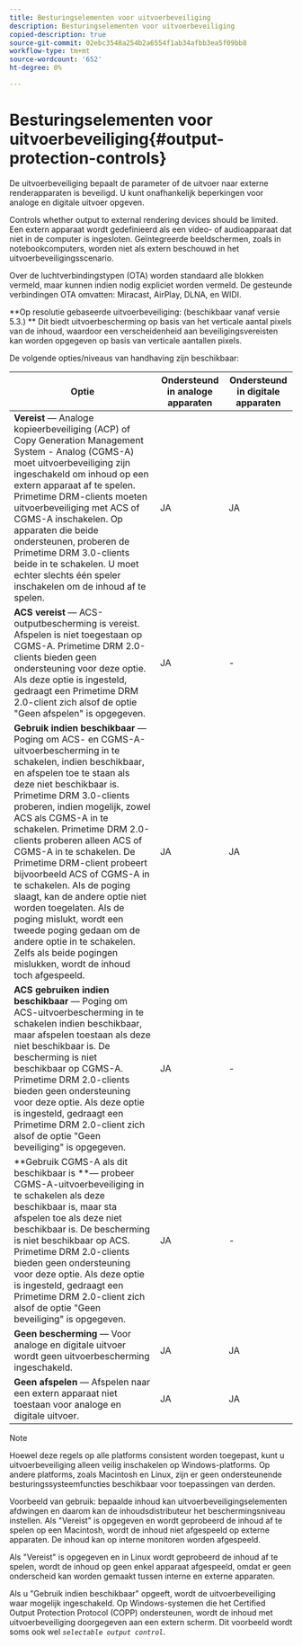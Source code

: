```yaml
---
title: Besturingselementen voor uitvoerbeveiliging
description: Besturingselementen voor uitvoerbeveiliging
copied-description: true
source-git-commit: 02ebc3548a254b2a6554f1ab34afbb3ea5f09bb8
workflow-type: tm+mt
source-wordcount: '652'
ht-degree: 0%

---
```


# Besturingselementen voor uitvoerbeveiliging{#output-protection-controls}

De uitvoerbeveiliging bepaalt de parameter of de uitvoer naar externe renderapparaten is beveiligd. U kunt onafhankelijk beperkingen voor analoge en digitale uitvoer opgeven.

Controls whether output to external rendering devices should be limited. Een extern apparaat wordt gedefinieerd als een video- of audioapparaat dat niet in de computer is ingesloten. Geïntegreerde beeldschermen, zoals in notebookcomputers, worden niet als extern beschouwd in het uitvoerbeveiligingsscenario.

Over de luchtverbindingstypen (OTA) worden standaard alle blokken vermeld, maar kunnen indien nodig expliciet worden vermeld. De gesteunde verbindingen OTA omvatten: Miracast, AirPlay, DLNA, en WIDI.

**Op resolutie gebaseerde uitvoerbeveiliging: (beschikbaar vanaf versie 5.3.) ** Dit biedt uitvoerbescherming op basis van het verticale aantal pixels van de inhoud, waardoor een verscheidenheid aan beveiligingsvereisten kan worden opgegeven op basis van verticale aantallen pixels.

De volgende opties/niveaus van handhaving zijn beschikbaar:

| Optie | Ondersteund in analoge apparaten | Ondersteund in digitale apparaten |
|---|---|---|
| **Vereist** — Analoge kopieerbeveiliging (ACP) of Copy Generation Management System - Analog (CGMS-A) moet uitvoerbeveiliging zijn ingeschakeld om inhoud op een extern apparaat af te spelen. Primetime DRM-clients moeten uitvoerbeveiliging met ACS of CGMS-A inschakelen. Op apparaten die beide ondersteunen, proberen de Primetime DRM 3.0-clients beide in te schakelen. U moet echter slechts één speler inschakelen om de inhoud af te spelen. | JA | JA |
| **ACS vereist** — ACS-outputbescherming is vereist. Afspelen is niet toegestaan op CGMS-A. Primetime DRM 2.0-clients bieden geen ondersteuning voor deze optie. Als deze optie is ingesteld, gedraagt een Primetime DRM 2.0-client zich alsof de optie &quot;Geen afspelen&quot; is opgegeven. | JA | - |
| **Gebruik indien beschikbaar** — Poging om ACS- en CGMS-A-uitvoerbescherming in te schakelen, indien beschikbaar, en afspelen toe te staan als deze niet beschikbaar is. Primetime DRM 3.0-clients proberen, indien mogelijk, zowel ACS als CGMS-A in te schakelen. Primetime DRM 2.0-clients proberen alleen ACS of CGMS-A in te schakelen. De Primetime DRM-client probeert bijvoorbeeld ACS of CGMS-A in te schakelen. Als de poging slaagt, kan de andere optie niet worden toegelaten. Als de poging mislukt, wordt een tweede poging gedaan om de andere optie in te schakelen. Zelfs als beide pogingen mislukken, wordt de inhoud toch afgespeeld. | JA | JA |
| **ACS gebruiken indien beschikbaar** — Poging om ACS-uitvoerbescherming in te schakelen indien beschikbaar, maar afspelen toestaan als deze niet beschikbaar is. De bescherming is niet beschikbaar op CGMS-A. Primetime DRM 2.0-clients bieden geen ondersteuning voor deze optie. Als deze optie is ingesteld, gedraagt een Primetime DRM 2.0-client zich alsof de optie &quot;Geen beveiliging&quot; is opgegeven. | JA | - |
| **Gebruik CGMS-A als dit beschikbaar is **— probeer CGMS-A-uitvoerbeveiliging in te schakelen als deze beschikbaar is, maar sta afspelen toe als deze niet beschikbaar is. De bescherming is niet beschikbaar op ACS. Primetime DRM 2.0-clients bieden geen ondersteuning voor deze optie. Als deze optie is ingesteld, gedraagt een Primetime DRM 2.0-client zich alsof de optie &quot;Geen beveiliging&quot; is opgegeven. | JA | - |
| **Geen bescherming** — Voor analoge en digitale uitvoer wordt geen uitvoerbescherming ingeschakeld. | JA | JA |
| **Geen afspelen** — Afspelen naar een extern apparaat niet toestaan voor analoge en digitale uitvoer. | JA | JA |

>[!NOTE]
>
>Hoewel deze regels op alle platforms consistent worden toegepast, kunt u uitvoerbeveiliging alleen veilig inschakelen op Windows-platforms. Op andere platforms, zoals Macintosh en Linux, zijn er geen ondersteunende besturingssysteemfuncties beschikbaar voor toepassingen van derden.

Voorbeeld van gebruik: bepaalde inhoud kan uitvoerbeveiligingselementen afdwingen en daarom kan de inhoudsdistributeur het beschermingsniveau instellen. Als &quot;Vereist&quot; is opgegeven en wordt geprobeerd de inhoud af te spelen op een Macintosh, wordt de inhoud niet afgespeeld op externe apparaten. De inhoud kan op interne monitoren worden afgespeeld.

Als &quot;Vereist&quot; is opgegeven en in Linux wordt geprobeerd de inhoud af te spelen, wordt de inhoud op geen enkel apparaat afgespeeld, omdat er geen onderscheid kan worden gemaakt tussen interne en externe apparaten.

Als u &quot;Gebruik indien beschikbaar&quot; opgeeft, wordt de uitvoerbeveiliging waar mogelijk ingeschakeld. Op Windows-systemen die het Certified Output Protection Protocol (COPP) ondersteunen, wordt de inhoud met uitvoerbeveiliging doorgegeven aan een extern scherm. Dit voorbeeld wordt soms ook wel *`selectable output control`*.
